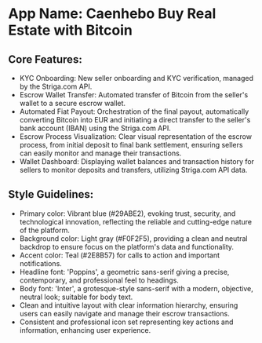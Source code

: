 # **App Name**: Caenhebo Buy Real Estate with Bitcoin

## Core Features:

- KYC Onboarding: New seller onboarding and KYC verification, managed by the Striga.com API.
- Escrow Wallet Transfer: Automated transfer of Bitcoin from the seller's wallet to a secure escrow wallet.
- Automated Fiat Payout: Orchestration of the final payout, automatically converting Bitcoin into EUR and initiating a direct transfer to the seller's bank account (IBAN) using the Striga.com API.
- Escrow Process Visualization: Clear visual representation of the escrow process, from initial deposit to final bank settlement, ensuring sellers can easily monitor and manage their transactions.
- Wallet Dashboard: Displaying wallet balances and transaction history for sellers to monitor deposits and transfers, utilizing Striga.com API data.

## Style Guidelines:

- Primary color: Vibrant blue (#29ABE2), evoking trust, security, and technological innovation, reflecting the reliable and cutting-edge nature of the platform.
- Background color: Light gray (#F0F2F5), providing a clean and neutral backdrop to ensure focus on the platform's data and functionality.
- Accent color: Teal (#2E8B57) for calls to action and important notifications.
- Headline font: 'Poppins', a geometric sans-serif giving a precise, contemporary, and professional feel to headings.
- Body font: 'Inter', a grotesque-style sans-serif with a modern, objective, neutral look; suitable for body text.
- Clean and intuitive layout with clear information hierarchy, ensuring users can easily navigate and manage their escrow transactions.
- Consistent and professional icon set representing key actions and information, enhancing user experience.